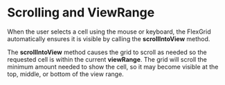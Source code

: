 Scrolling and ViewRange
=======================

When the user selects a cell using the mouse or keyboard, the FlexGrid automatically
ensures it is visible by calling the **scrollIntoView** method. 

The **scrollIntoView** method causes the grid to scroll as needed so the requested cell
is within the current **viewRange**. The grid will scroll the minimum amount needed to
show the cell, so it may become visible at the top, middle, or bottom of the view range.